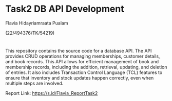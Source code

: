 # Task2 DB API Development
Flavia Hidayriamraata Pualam

(22/494376/TK/54219)
#
This repository contains the source code for a database API. The API provides CRUD operations for managing memberships, customer details, and book records.
This API allows for efficient management of book and membership records, including the addition, retrieval, updating, and deletion of entries. It also includes Transaction Control Language (TCL) features to ensure that inventory and stock updates happen correctly, even when multiple steps are involved.

Report Link: https://s.id/Flavia_ReportTask2
